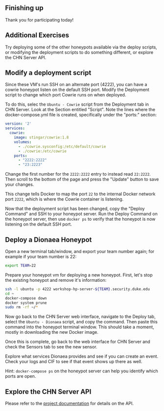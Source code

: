 Finishing up
-------------
Thank you for participating today!

## Additional Exercises
Try deploying some of the other honeypots available via the deploy scripts, or modifying the deployment scripts to do
 something different, or explore the CHN Server API.
 
## Modify a deployment script

Since these VM's run SSH on an alternate port (4222), you can have a cowrie honeypot listen on the default SSH port. 
Modify the Deployment script to change which port Cowrie runs on when deployed.

To do this, selec the `Ubuntu - Cowrie` script from the Deployment tab in CHN Server. Look at the Section entitled 
"Script". Note the lines where the docker-compose.yml file is created, specifically under the "ports:" section:

```yaml
version: '2'
services:
  cowrie:
    image: stingar/cowrie:1.8
    volumes:
      - ./cowrie.sysconfig:/etc/default/cowrie
      - ./cowrie:/etc/cowrie
    ports:
      - "2222:2222"
      - "23:2223"
```

Change the first number for the `2222:2222` entry to instead read `22:2222`. Then scroll to the bottom of the page 
and press the "Update" button to save your changes.

This change tells Docker to map the port `22` to the internal Docker network port `2222`, which is where the Cowrie 
container is listening. 

Now that the deployment script has been changed, copy the "Deploy Command" and SSH to your honeypot server. Run the 
Deploy Command on the honeypot server, then use `docker ps` to verify that the honeypot is now listening on the 
default SSH port.

## Deploy a Dionaea Honeypot

Open a new terminal tab/window, and export your team number again; for example if your team number is 22:
```bash
export TEAM=22
```

Prepare your honeypot vm for deploying a new honeypot. First, let's stop the existing honeypot and remove it's 
information:

```bash
ssh -l ubuntu -p 4222 workshop-hp-server-${TEAM}.security.duke.edu
cd ~
docker-compose down
docker system prune
sudo rm -rf ~/*
```

Now go back to the CHN Server web interface, navigate to the Deploy tab, select the `Ubuntu - Dionaea` script, and 
copy the command. Then paste this command into the honeypot terminal window. This should take a moment, mostly in 
downloading the new Docker image.

Once this is complete, go back to the web interface for CHN Server and check the Sensors tab to see the new sensor.

Explore what services Dionaea provides and see if you can create an event. Check your logs and CIF to see if that 
event shows up there as well.

Hint: `docker-compose ps` on the honeypot server can help you identify which ports are open.

## Explore the CHN Server API

Please refer to the [project documentation](https://communityhoneynetwork.readthedocs.io/en/latest/serverapi/) for 
details on the API.
